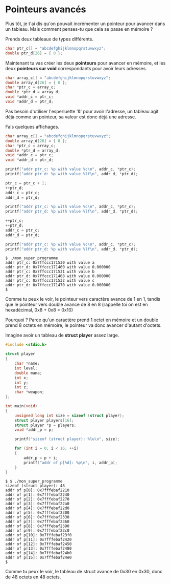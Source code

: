 # Pointeurs avancés

Plus tôt, je t'ai dis qu'on pouvait incrémenter un pointeur pour avancer dans un
tableau. Mais comment penses-tu que cela se passe en mémoire ?

Prends deux tableaux de types différents.

```c
char ptr_c[] = "abcdefghijklmnopqrstuvwxyz";
double ptr_d[26] = { 0 };
```

Maintenant tu vas créer les deux **pointeurs** pour avancer en mémoire, et les
deux **pointeurs sur void** correspondants pour avoir leurs adresses.

```c
char array_c[] = "abcdefghijklmnopqrstuvwxyz";
double array_d[26] = { 0 };
char *ptr_c = array_c;
double *ptr_d = array_d;
void *addr_c = ptr_c;
void *addr_d = ptr_d;

```

Pas besoin d'utiliser l'esperluette '&' pour avoir l'adresse, un tableau agit
déjà comme un pointeur, sa valeur est donc déjà une adresse.

Fais quelques affichages.

```c
char array_c[] = "abcdefghijklmnopqrstuvwxyz";
double array_d[26] = { 0 };
char *ptr_c = array_c;
double *ptr_d = array_d;
void *addr_c = ptr_c;
void *addr_d = ptr_d;

printf("addr ptr_c: %p with value %c\n", addr_c, *ptr_c);
printf("addr ptr_d: %p with value %lf\n", addr_d, *ptr_d);

ptr_c = ptr_c + 1;
++ptr_d;
addr_c = ptr_c;
addr_d = ptr_d;

printf("addr ptr_c: %p with value %c\n", addr_c, *ptr_c);
printf("addr ptr_d: %p with value %lf\n", addr_d, *ptr_d);

++ptr_c;
++ptr_d;
addr_c = ptr_c;
addr_d = ptr_d;

printf("addr ptr_c: %p with value %c\n", addr_c, *ptr_c);
printf("addr ptr_d: %p with value %lf\n", addr_d, *ptr_d);
```
```text
$ ./mon_super_programme
addr ptr_c: 0x7ffccc171530 with value a
addr ptr_d: 0x7ffccc171460 with value 0.000000
addr ptr_c: 0x7ffccc171531 with value b
addr ptr_d: 0x7ffccc171468 with value 0.000000
addr ptr_c: 0x7ffccc171532 with value c
addr ptr_d: 0x7ffccc171470 with value 0.000000
$
```

Comme tu peux le voir, le pointeur vers caractère avance de 1 en 1, tandis que
le pointeur vers double avance de 8 en 8 (rappelle toi on est en hexadécimal,
0x8 + 0x8 = 0x10)

Pourquoi ? Parce qu'un caractère prend 1 octet en mémoire et un double prend 8
octets en mémoire, le pointeur va donc avancer d'autant d'octets.

Imagine avoir un tableau de **struct player** assez large.

```c
#include <stdio.h>

struct player
{
    char *name;
    int level;
    double mana;
    int x;
    int y;
    int z;
    char *weapon;
};

int main(void)
{
    unsigned long int size = sizeof (struct player);
    struct player players[16];
    struct player *p = players;
    void *addr_p = p;

    printf("sizeof (struct player): %lu\n", size);

    for (int i = 0; i < 16; ++i)
    {
        addr_p = p + i;
        printf("addr of p[%d]: %p\n", i, addr_p);
    }
}
```

```text
$ $ ./mon_super_programme
sizeof (struct player): 48
addr of p[0]: 0x7fffebaf2210
addr of p[1]: 0x7fffebaf2240
addr of p[2]: 0x7fffebaf2270
addr of p[3]: 0x7fffebaf22a0
addr of p[4]: 0x7fffebaf22d0
addr of p[5]: 0x7fffebaf2300
addr of p[6]: 0x7fffebaf2330
addr of p[7]: 0x7fffebaf2360
addr of p[8]: 0x7fffebaf2390
addr of p[9]: 0x7fffebaf23c0
addr of p[10]: 0x7fffebaf23f0
addr of p[11]: 0x7fffebaf2420
addr of p[12]: 0x7fffebaf2450
addr of p[13]: 0x7fffebaf2480
addr of p[14]: 0x7fffebaf24b0
addr of p[15]: 0x7fffebaf24e0
$
```

Comme tu peux le voir, le tableau de struct avance de 0x30 en 0x30, donc de 48
octets en 48 octets.
